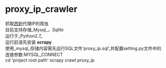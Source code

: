 # proxy_ip_crawler

  抓取[西刺](http://www.xicidaili.com "xicidaili.com")代理IP的爬虫<br>
  目前支持存储_Mysql_，_Sqlite_<br>
  运行于_Python2.7_<br>
  运行前请先安装 __scrapy__<br>
  使用_mysql_存储内容需先运行SQL文件'proxy_ip.sql',并配置setting.py文件中的连接参数:MYSQL_CONNECT<br>
      cd 'project root path'
      scrapy crawl proxy_ip
